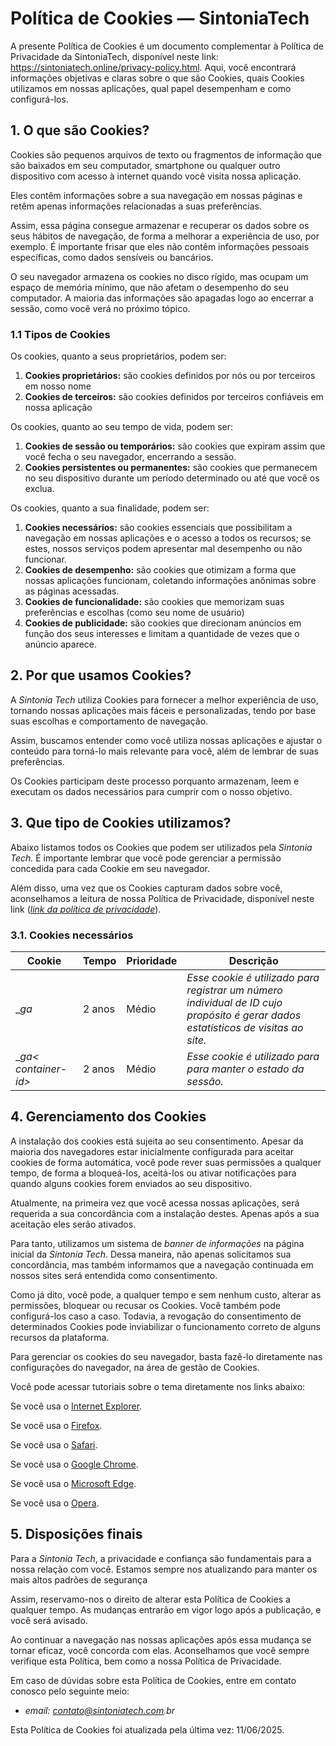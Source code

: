 # Política de Cookies — SintoniaTech

A presente Política de Cookies é um documento complementar à Política de Privacidade da SintoniaTech, disponível neste link: https://sintoniatech.online/privacy-policy.html. Aqui, você encontrará informações objetivas e claras sobre o que são Cookies, quais Cookies utilizamos em nossas aplicações, qual papel desempenham e como configurá-los.

## 1. O que são Cookies?

Cookies são pequenos arquivos de texto ou fragmentos de informação que são baixados em seu computador, smartphone ou qualquer outro dispositivo com acesso à internet quando você visita nossa aplicação.

Eles contêm informações sobre a sua navegação em nossas páginas e retêm apenas informações relacionadas a suas preferências. 

Assim, essa página consegue armazenar e recuperar os dados sobre os seus hábitos de navegação, de forma a melhorar a experiência de uso, por exemplo. É importante frisar que eles não contêm informações pessoais específicas, como dados sensíveis ou bancários.

O seu navegador armazena os cookies no disco rígido, mas ocupam um espaço de memória mínimo, que não afetam o desempenho do seu computador. A maioria das informações são apagadas logo ao encerrar a sessão, como você verá no próximo tópico.

###  1.1 Tipos de Cookies
Os cookies, quanto a seus proprietários, podem ser:

1.  **Cookies proprietários:** são cookies definidos por nós ou por terceiros em nosso nome
2.  **Cookies de terceiros:** são cookies definidos por terceiros confiáveis em nossa aplicação

Os cookies, quanto ao seu tempo de vida, podem ser:

1.  **Cookies de sessão ou temporários:** são cookies que expiram assim que você fecha o seu navegador, encerrando a sessão.
2.  **Cookies persistentes ou permanentes:** são cookies que permanecem no seu dispositivo durante um período determinado ou até que você os exclua.

Os cookies, quanto a sua finalidade, podem ser:

1.  **Cookies necessários:** são cookies essenciais que possibilitam a navegação em nossas aplicações e o acesso a todos os recursos; se estes, nossos serviços podem apresentar mal desempenho ou não funcionar.
2.  **Cookies de desempenho:** são cookies que otimizam a forma que nossas aplicações funcionam, coletando informações anônimas sobre as páginas acessadas.
3.  **Cookies de funcionalidade:** são cookies que memorizam suas preferências e escolhas (como seu nome de usuário)
4.  **Cookies de publicidade:** são cookies que direcionam anúncios em função dos seus interesses e limitam a quantidade de vezes que o anúncio aparece.

##  2. Por que usamos Cookies?

A _Sintonia Tech_ utiliza Cookies para fornecer a melhor experiência de uso, tornando nossas aplicações mais fáceis e personalizadas, tendo por base suas escolhas e comportamento de navegação.

Assim, buscamos entender como você utiliza nossas aplicações e ajustar o conteúdo para torná-lo mais relevante para você, além de lembrar de suas preferências.

Os Cookies participam deste processo porquanto armazenam, leem e executam os dados necessários para cumprir com o nosso objetivo.

## 3. Que tipo de Cookies utilizamos?

Abaixo listamos todos os Cookies que podem ser utilizados pela  _Sintonia Tech._ É importante lembrar que você pode gerenciar a permissão concedida para cada Cookie em seu navegador.

Além disso, uma vez que os Cookies capturam dados sobre você, aconselhamos a leitura de nossa Política de Privacidade, disponível neste link (_[link da política de privacidade](https://sintoniatech.online/privacy-policy.html)_).

### 3.1. Cookies necessários
| Cookie | Tempo | Prioridade | Descrição
|--|--|--|--|
|__ga_|2 anos | Médio |_Esse cookie é utilizado para registrar um número individual de ID cujo propósito é gerar dados estatísticos de visitas ao site._
|__ga< container-id>_|2 anos| Médio |_Esse cookie é utilizado para para manter o estado da sessão._

## 4. Gerenciamento dos Cookies

A instalação dos cookies está sujeita ao seu consentimento. Apesar da maioria dos navegadores estar inicialmente configurada para aceitar cookies de forma automática, você pode rever suas permissões a qualquer tempo, de forma a bloqueá-los, aceitá-los ou ativar notificações para quando alguns cookies forem enviados ao seu dispositivo.

Atualmente, na primeira vez que você acessa nossas aplicações, será requerida a sua concordância com a instalação destes. Apenas após a sua aceitação eles serão ativados.

Para tanto, utilizamos um sistema de  _banner de informações_ na página inicial da  _Sintonia Tech_. Dessa maneira, não apenas solicitamos sua concordância, mas também informamos que a navegação continuada em nossos sites será entendida como consentimento.

Como já dito, você pode, a qualquer tempo e sem nenhum custo, alterar as permissões, bloquear ou recusar os Cookies. Você também pode configurá-los caso a caso. Todavia, a revogação do consentimento de determinados Cookies pode inviabilizar o funcionamento correto de alguns recursos da plataforma.

Para gerenciar os cookies do seu navegador, basta fazê-lo diretamente nas configurações do navegador, na área de gestão de Cookies.

Você pode acessar tutoriais sobre o tema diretamente nos links abaixo:

Se você usa o  [Internet Explorer](https://support.microsoft.com/pt-br/help/17442/windows-internet-explorer-delete-manage-cookies).

Se você usa o  [Firefox](https://support.mozilla.org/pt-BR/kb/gerencie-configuracoes-de-armazenamento-local-de-s).

Se você usa o  [Safari](https://support.apple.com/pt-br/guide/safari/sfri11471/mac).

Se você usa o  [Google Chrome](https://support.google.com/chrome/answer/95647?co=GENIE.Platform%3DDesktop&oco=1&hl=pt-BR).

Se você usa o  [Microsoft Edge](https://support.microsoft.com/pt-br/help/4027947/microsoft-edge-delete-cookies).

Se você usa o  [Opera](https://help.opera.com/en/latest/web-preferences/#cookies).

## 5. Disposições finais

Para a  _Sintonia Tech_, a privacidade e confiança são fundamentais para a nossa relação com você. Estamos sempre nos atualizando para manter os mais altos padrões de segurança

Assim, reservamo-nos o direito de alterar esta Política de Cookies a qualquer tempo. As mudanças entrarão em vigor logo após a publicação, e você será avisado.

Ao continuar a navegação nas nossas aplicações após essa mudança se tornar eficaz, você concorda com elas. Aconselhamos que você sempre verifique esta Política, bem como a nossa Política de Privacidade.

Em caso de dúvidas sobre esta Política de Cookies, entre em contato conosco pelo seguinte meio:

-   _email: contato@sintoniatech.com.br_

Esta Política de Cookies foi atualizada pela última vez: 11/06/2025.